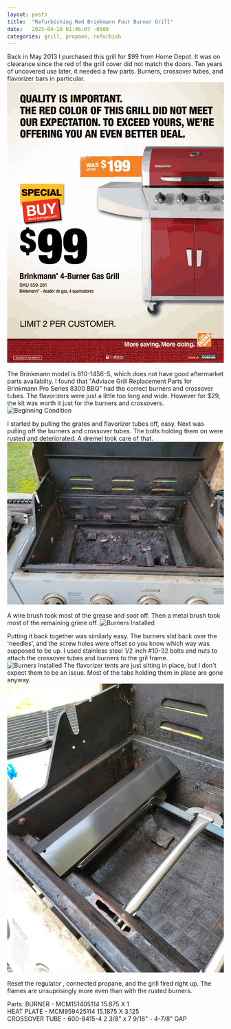 ```yaml
---
layout: posts
title:  "Refurbishing Red Brinkmann Four Burner Grill"
date:   2023-04-10 01:46:07 -0500
categories: grill, propane, refurbish
---
```


Back in May 2013 I purchased this grill for $99 from Home Depot. It was on clearance since the red of the grill cover did not match the doors. Ten years of uncovered use later, it needed a few parts. Burners, crossover tubes, and flavorizer bars in particular. 
![Home Depot Ad](/assets/images/brinkmannGrillAd.png)

The Brinkmann model is 810-1456-S, which does not have good aftermarket parts availabilty. I found that "Adviace Grill Replacement Parts for Brinkmann Pro Series 8300 BBQ" had the correct burners and crossover tubes. The flavorizers were just a little too long and wide. However for $29, the kit was worth it just for the burners and crossovers. 
![Beginning Condition](/assets/images/20230404_190206.jpg)

I started by pulling the grates and flavorizer tubes off, easy. Next was pulling off the burners and crossover tubes. The bolts holding them on were rusted and deteriorated. A dremel took care of that. 
![Cleaned Sides](/assets/images/20230404_192322.jpg)

A wire brush took most of the grease and soot off. Then a metal brush took most of the remaining grime off. 
![Burners Installed](/assets/images/20230408_120650.jpg)

Putting it back together was similarly easy. The burners slid back over the 'needles', and the screw holes were offset so you know which way was supposed to be up. I used stainless steel 1/2 inch #10-32 bolts and nuts to attach the crossover tubes and burners to the gril frame.
![Burners Installed](/assets/images/20230408_120650.jpg)
The flavorizer tents are just sitting in place, but I don't expect them to be an issue.  Most of the tabs holding them in place are gone anyway. 
![Bars Sitting On Top](/assets/images/20230408_120919.jpg)

Reset the regulator , connected propane, and the grill fired right up. The flames are unsuprisingly more even than with the rusted burners. 

Parts:
BURNER - MCM151405114 15.875 X 1 </br>
HEAT PLATE - MCM959425114 15.1875 X 3.125 </br>
CROSSOVER TUBE - 600-8415-4  2 3/8" x 7 9/16" - 4-7/8" GAP </br>

